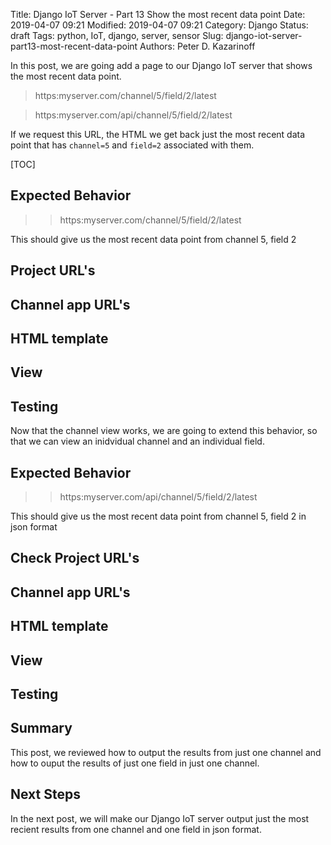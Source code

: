 Title: Django IoT Server - Part 13 Show the most recent data point
Date: 2019-04-07 09:21
Modified: 2019-04-07 09:21
Category: Django
Status: draft
Tags: python, IoT, django, server, sensor
Slug: django-iot-server-part13-most-recent-data-point
Authors: Peter D. Kazarinoff

In this post, we are going add a page to our Django IoT server that shows the most recent data point. 

 > https:myserver.com/channel/5/field/2/latest

 > https:myserver.com/api/channel/5/field/2/latest

If we request this URL, the HTML we get back just the most recent data point that has ```channel=5``` and ```field=2``` associated with them.

[TOC]

## Expected Behavior

 >  > https:myserver.com/channel/5/field/2/latest
 
This should give us the most recent data point from channel 5, field 2

## Project URL's

## Channel app URL's

## HTML template

## View

## Testing

Now that the channel view works, we are going to extend this behavior, so that we can view an inidvidual channel and an individual field.

## Expected Behavior

 >  > https:myserver.com/api/channel/5/field/2/latest
 
This should give us the most recent data point from channel 5, field 2 in json format


## Check Project URL's

## Channel app URL's

## HTML template

## View

## Testing

## Summary

This post, we reviewed how to output the results from just one channel and how to ouput the results of just one field in just one channel.

## Next Steps

In the next post, we will make our Django IoT server output just the most recient results from one channel and one field in json format.
